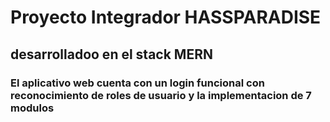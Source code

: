 # Proyecto Integrador HASSPARADISE 
## desarrolladoo en el stack MERN
### El aplicativo web cuenta con un login funcional con reconocimiento de roles de usuario y la implementacion de 7 modulos


